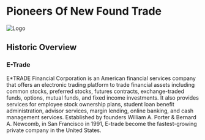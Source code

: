 # Pioneers Of New Found Trade

![Logo](E_Trade_Securities-logo-381D3512C3-seeklogo.com.png)

## Historic Overview
### E-Trade
E*TRADE Financial Corporation is an American financial services company that offers an electronic trading platform to trade financial assets including common stocks, preferred stocks, futures contracts, exchange-traded funds, options, mutual funds, and fixed income investments. It also provides services for employee 
stock ownership plans, student loan benefit administration, advisor services, margin lending, online banking, and cash management services. Established by founders William A. Porter & Bernard A. Newcomb, in San Francisco in 1991, E-trade become the fastest-growing private company in the United States.
